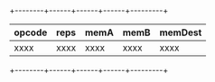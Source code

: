 +--------+------+------+------+---------+  

|  opcode  | reps   |  memA  |  memB  |  memDest  |  
| -------- | ------ | ------ | ------ | --------- |
|  xxxx    |  xxxx  |  xxxx  |  xxxx  |  xxxx     |  

+--------+------+------+------+---------+   





